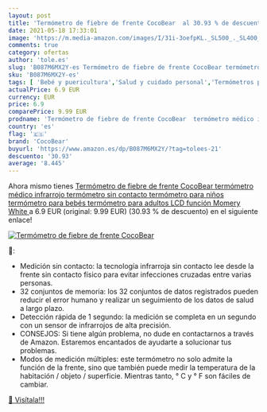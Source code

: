 ```yaml
---
layout: post
title: 'Termómetro de fiebre de frente CocoBear  al 30.93 % de descuento'
date: 2021-05-18 17:33:01
image: 'https://m.media-amazon.com/images/I/31i-3oefpKL._SL500_._SL400_.jpg'
comments: true
category: ofertas
author: 'tole.es'
slug: 'B087M6MX2Y-es Termómetro de fiebre de frente CocoBear termómetro médico...'
sku: 'B087M6MX2Y-es'
tags: [ 'Bebé y puericultura','Salud y cuidado personal','Termómetros para bebé','bebés','cocobear', ]
actualPrice: 6.9 EUR
currency: EUR
price: 6.9
comparePrice: 9.99 EUR
prodname: 'Termómetro de fiebre de frente CocoBear  termómetro médico infrarrojo  termómetro sin contacto  termómetro para niños  termómetro para bebés  termómetro para adultos  LCD  función Momery  White '
country: 'es'
flag: '🇪🇸'
brand: 'CocoBear'
buyurl: 'https://www.amazon.es/dp/B087M6MX2Y/?tag=tolees-21'
descuento: '30.93'
average: '8.445'
---
```


Ahora mismo tienes [Termómetro de fiebre de frente CocoBear  termómetro médico infrarrojo  termómetro sin contacto  termómetro para niños  termómetro para bebés  termómetro para adultos  LCD  función Momery  White ](https://www.amazon.es/dp/B087M6MX2Y/?tag=tolees-21) a 6.9 EUR (original: 9.99 EUR) (30.93 %  de descuento) en el siguiente enlace!

[![Termómetro de fiebre de frente CocoBear ](https://m.media-amazon.com/images/I/31i-3oefpKL._SL500_._SL400_.jpg)](https://www.amazon.es/dp/B087M6MX2Y/?tag=tolees-21)

🔎:

- Medición sin contacto: la tecnología infrarroja sin contacto lee desde la frente sin contacto físico para evitar infecciones cruzadas entre varias personas.
- 32 conjuntos de memoria: los 32 conjuntos de datos registrados pueden reducir el error humano y realizar un seguimiento de los datos de salud a largo plazo.
- Detección rápida de 1 segundo: la medición se completa en un segundo con un sensor de infrarrojos de alta precisión.
- CONSEJOS: Si tiene algún problema, no dude en contactarnos a través de Amazon. Estaremos encantados de ayudarte a solucionar tus problemas.
- Modos de medición múltiples: este termómetro no solo admite la función de la frente, sino que también puede medir la temperatura de la habitación / objeto / superficie. Mientras tanto, ° C y ° F son fáciles de cambiar.

[🛒 Visítala!!!](https://www.amazon.es/dp/B087M6MX2Y/?tag=tolees-21)
